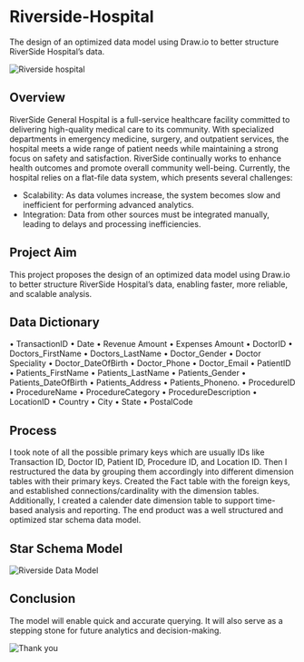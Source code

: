 # Riverside-Hospital
The design of an optimized data model using Draw.io to better structure RiverSide Hospital’s data.

![Riverside hospital](https://github.com/user-attachments/assets/a268416c-2ef2-4a70-80e6-0523316e5674)

## Overview
RiverSide General Hospital is a full-service healthcare facility committed to delivering high-quality medical care to its community. 
With specialized departments in emergency medicine, surgery, and outpatient services, the hospital meets a wide range of patient needs while maintaining a strong focus on safety and satisfaction. 
RiverSide continually works to enhance health outcomes and promote overall community well-being. Currently, the hospital relies on a flat-file data system, which presents several challenges: 
- Scalability: As data volumes increase, the system becomes slow and inefficient for performing advanced analytics.
- Integration: Data from other sources must be integrated manually, leading to delays and processing inefficiencies.

## Project Aim
This project proposes the design of an optimized data model using Draw.io to better structure RiverSide Hospital’s data, enabling faster, more reliable, and scalable analysis.

## Data Dictionary
• TransactionID
 • Date
 • Revenue Amount
 • Expenses Amount
 • DoctorID
 • Doctors_FirstName
 • Doctors_LastName
 • Doctor_Gender
 • Doctor Speciality
 • Doctor_DateOfBirth
 • Doctor_Phone
 • Doctor_Email
 • PatientID
 • Patients_FirstName
 • Patients_LastName
 • Patients_Gender
 • Patients_DateOfBirth
 • Patients_Address
 • Patients_Phoneno.
 • ProcedureID
 • ProcedureName
 • ProcedureCategory
 • ProcedureDescription
 • LocationID
 • Country
 • City
 • State
 • PostalCode

## Process
I took note of all the possible primary keys which are usually IDs like Transaction ID, Doctor ID, Patient ID, Procedure ID, and Location ID. 
Then I restructured the data by grouping them accordingly into different dimension tables with their primary keys. Created the Fact table with the foreign keys, and established connections/cardinality with the dimension tables. Additionally, I created a calender date dimension table to support time-based analysis and reporting. The end product was a well structured and optimized star schema data model.

## Star Schema Model

![Riverside Data Model](https://github.com/user-attachments/assets/9834094b-2168-4e74-92e8-4d7bc0b78e39)

## Conclusion
 The model will enable quick and accurate querying. It will also serve as a stepping stone for future analytics and decision-making.

 ![Thank you](https://github.com/user-attachments/assets/44930e29-aaa2-45a6-8ed9-334b974dde06)


